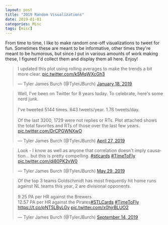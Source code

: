 ```yaml
---
layout: post
title: "2019 Random Visualizations"
date: 2019-01-01
categories: Misc
tags: [misc]
---
```


From time to time, I like to make random one-off visualizations to tweet for fun. Sometimes these are meant to be informative, other times they're meant to be humorous, but since I put in various amounts of work making these, I figured I'd collect them and display them all here. Enjoy!

<blockquote class="twitter-tweet tw-align-center" ><p lang="en" dir="ltr">I updated this plot using rolling averages to make the trends a bit more clear. <a href="https://t.co/kSMqWXcGh3">pic.twitter.com/kSMqWXcGh3</a></p>&mdash; Tyler James Burch (@TylerJBurch) <a href="https://twitter.com/TylerJBurch/status/1086110943619268609?ref_src=twsrc%5Etfw">January 18, 2019</a></blockquote> <script async src="https://platform.twitter.com/widgets.js" charset="utf-8"></script>


<blockquote class="twitter-tweet tw-align-center"><p lang="en" dir="ltr">Well, I&#39;ve been on Twitter for 8 years today. To celebrate, here&#39;s some nerd junk.<br><br>I&#39;ve tweeted 5144 times. 643 tweets/year. 1.76 tweets/day.<br><br>Of the last 3200, 1729 were not replies or RTs. Plot attached shows the total favorites and RTs of those over the last few years. <a href="https://t.co/DrCPGWNXwO">pic.twitter.com/DrCPGWNXwO</a></p>&mdash; Tyler James Burch (@TylerJBurch) <a href="https://twitter.com/TylerJBurch/status/1121966456860827648?ref_src=twsrc%5Etfw">April 27, 2019</a></blockquote> <script async src="https://platform.twitter.com/widgets.js" charset="utf-8"></script>

<blockquote class="twitter-tweet tw-align-center"><p lang="en" dir="ltr">Look - I know as well as anyone that correlation doesn&#39;t imply causation... but this is pretty compelling. <a href="https://twitter.com/hashtag/stlcards?src=hash&amp;ref_src=twsrc%5Etfw">#stlcards</a> <a href="https://twitter.com/hashtag/TimeToFly?src=hash&amp;ref_src=twsrc%5Etfw">#TimeToFly</a> <a href="https://t.co/di80PK2yW0">pic.twitter.com/di80PK2yW0</a></p>&mdash; Tyler James Burch (@TylerJBurch) <a href="https://twitter.com/TylerJBurch/status/1133711893024129024?ref_src=twsrc%5Etfw">May 29, 2019</a></blockquote> <script async src="https://platform.twitter.com/widgets.js" charset="utf-8"></script>

<blockquote class="twitter-tweet tw-align-center"><p lang="en" dir="ltr">Of the top 3 teams Goldschmidt has most frequently hit home runs against NL teams this year, 2 are divisional opponents. <br><br>9.25 PA per HR against the Brewers<br>12.57 PA per HR against the Pirates<a href="https://twitter.com/hashtag/STLCards?src=hash&amp;ref_src=twsrc%5Etfw">#STLCards</a> <a href="https://twitter.com/hashtag/TimeToFly?src=hash&amp;ref_src=twsrc%5Etfw">#TimeToFly</a> <a href="https://t.co/pNT5LByLGy">https://t.co/pNT5LByLGy</a> <a href="https://t.co/x0hjrBLUO2">pic.twitter.com/x0hjrBLUO2</a></p>&mdash; Tyler James Burch (@TylerJBurch) <a href="https://twitter.com/TylerJBurch/status/1172870423438069761?ref_src=twsrc%5Etfw">September 14, 2019</a></blockquote> <script async src="https://platform.twitter.com/widgets.js" charset="utf-8"></script>